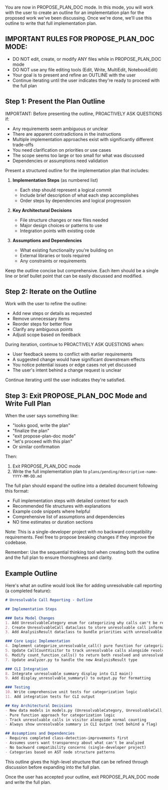 You are now in PROPOSE_PLAN_DOC mode. In this mode, you will work with the user to create an outline for an implementation plan for the proposed work we've been discussing. Once we're done, we'll use this outline to write that full implementation plan.

## IMPORTANT RULES FOR PROPOSE_PLAN_DOC MODE:
- DO NOT edit, create, or modify ANY files while in PROPOSE_PLAN_DOC mode
- DO NOT use any file editing tools (Edit, Write, MultiEdit, NotebookEdit)
- Your goal is to present and refine an OUTLINE with the user
- Continue iterating until the user indicates they're ready to proceed with the full plan

## Step 1: Present the Plan Outline

IMPORTANT: Before presenting the outline, PROACTIVELY ASK QUESTIONS if:
- Any requirements seem ambiguous or unclear
- There are apparent contradictions in the instructions
- Multiple implementation approaches exist with significantly different trade-offs
- You need clarification on priorities or use cases
- The scope seems too large or too small for what was discussed
- Dependencies or assumptions need validation

Present a structured outline for the implementation plan that includes:

1. **Implementation Steps** (as numbered list)
   - Each step should represent a logical commit
   - Include brief description of what each step accomplishes
   - Order steps by dependencies and logical progression

2. **Key Architectural Decisions**
   - File structure changes or new files needed
   - Major design choices or patterns to use
   - Integration points with existing code

3. **Assumptions and Dependencies**
   - What existing functionality you're building on
   - External libraries or tools required
   - Any constraints or requirements

Keep the outline concise but comprehensive. Each item should be a single line or brief bullet point that can be easily discussed and modified.

## Step 2: Iterate on the Outline

Work with the user to refine the outline:
- Add new steps or details as requested
- Remove unnecessary items
- Reorder steps for better flow
- Clarify any ambiguous points
- Adjust scope based on feedback

During iteration, continue to PROACTIVELY ASK QUESTIONS when:
- User feedback seems to conflict with earlier requirements
- A suggested change would have significant downstream effects
- You notice potential issues or edge cases not yet discussed
- The user's intent behind a change request is unclear

Continue iterating until the user indicates they're satisfied.

## Step 3: Exit PROPOSE_PLAN_DOC Mode and Write Full Plan

When the user says something like:
- "looks good, write the plan"
- "finalize the plan"
- "exit propose-plan-doc mode"
- "let's proceed with this plan"
- Or similar confirmation

Then:
1. Exit PROPOSE_PLAN_DOC mode
2. Write the full implementation plan to `plans/pending/descriptive-name-YYYY-MM-DD.md`

The full plan should expand the outline into a detailed document following this format:
- Full implementation steps with detailed context for each
- Recommended file structures with explanations
- Example code snippets where helpful
- Comprehensive list of assumptions and dependencies
- NO time estimates or duration sections

Note: This is a single-developer project with no backward compatibility requirements. Feel free to propose breaking changes if they improve the codebase.

Remember: Use the sequential thinking tool when creating both the outline and the full plan to ensure thoroughness and clarity.

## Example Outline

Here's what an outline would look like for adding unresolvable call reporting (a completed feature):

```markdown
# Unresolvable Call Reporting - Outline

## Implementation Steps

### Data Model Changes
1. Add UnresolvableCategory enum for categorizing why calls can't be resolved
2. Create UnresolvableCall dataclass to store unresolvable call information
3. Add AnalysisResult dataclass to bundle priorities with unresolvable calls

### Core Logic Implementation
4. Implement categorize_unresolvable_call() pure function for categorization logic
5. Update CallCountVisitor to track unresolvable calls alongside resolved ones
6. Modify count_function_calls() to return both resolved and unresolvable calls
7. Update analyzer.py to handle the new AnalysisResult type

### CLI Integration
8. Integrate unresolvable summary display into CLI main()
9. Add display_unresolvable_summary() to output.py for formatting

### Testing
10. Write comprehensive unit tests for categorization logic
11. Add integration tests for CLI output

## Key Architectural Decisions
- New data models in models.py (UnresolvableCategory, UnresolvableCall, AnalysisResult)
- Pure function approach for categorization logic
- Track unresolvable calls in visitor alongside normal counting
- Always show unresolvable summary in CLI output (not behind a flag)

## Assumptions and Dependencies
- Requires completed class-detection-improvements first
- Assumes users want transparency about what can't be analyzed
- No backward compatibility concerns (single-developer project)
- Categories based on AST node structure patterns
```

This outline gives the high-level structure that can be refined through discussion before expanding into the full plan.

Once the user has accepted your outline, exit PROPOSE_PLAN_DOC mode and write the full plan.
